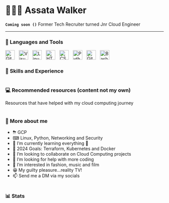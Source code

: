 # 👩🏽‍💻 Assata Walker

**`Coming soon ()`** Former Tech Recruiter turned Jnr Cloud Engineer

-----------------------------------------------------------------------------------------------------------------------------------------------------------------------------
### 🧰 Languages and Tools

<img align="left" alt="Git" width="30px" style="padding-right:10px;" src="https://cdn.jsdelivr.net/gh/devicons/devicon/icons/git/git-original.svg" />
<img align="left" alt="Visual Studio Code" width="30px"style="padding-right:10px;" src="https://cdn.jsdelivr.net/gh/devicons/devicon/icons/vscode/vscode-original.svg" />
<img align="left" alt="Linux" width="30px" style="padding-right:10px;" src="https://cdn.jsdelivr.net/gh/devicons/devicon/icons/linux/linux-original.svg" />
<img align="left" alt="HTML" width="30px" style="padding-right:10px;" src="https://cdn.jsdelivr.net/gh/devicons/devicon/icons/html5/html5-plain.svg" />
<img align="left" alt="CSS" width="30px" style="padding-right:10px;" src="https://cdn.jsdelivr.net/gh/devicons/devicon/icons/css3/css3-plain.svg" />
<img align="left" alt="Python" width="30px" style="padding-right:10px;" src="https://cdn.jsdelivr.net/gh/devicons/devicon/icons/python/python-plain.svg" />
<img align="left" alt="GitHub" width="30px" style="padding-right:10px;" src="https://cdn.jsdelivr.net/gh/devicons/devicon/icons/github/github-original.svg" />
<img align="left" alt="Bash" width="30px" style="padding-right:10px;" src="https://cdn.jsdelivr.net/gh/devicons/devicon/icons/bash/bash-original.svg" />
<br />

#

### :rocket: Skills and Experience

#

### :computer: Recommended resources (content not my own)
Resources that have helped with my cloud computing journey

#

### :round_pushpin: More about me
- ⛈ GCP
- ⌨ Linux, Python, Networking and Security
- 🌱 I’m currently learning everything 🤣
- 🥅 2024 Goals: Terraform, Kubernetes and Docker 
- 💞️ I’m looking to collaborate on Cloud Computing projects
- 🤔 I’m looking for help with more coding
- 👀 I’m interested in fashion, music and film
- 😁 My guilty pleasure...reality TV!
- 📫 Send me a DM via my socials 

#

### 📊 Stats


<!---
AssataW/AssataW is a ✨ special ✨ repository because its `README.md` (this file) appears on your GitHub profile.
You can click the Preview link to take a look at your changes.
--->
